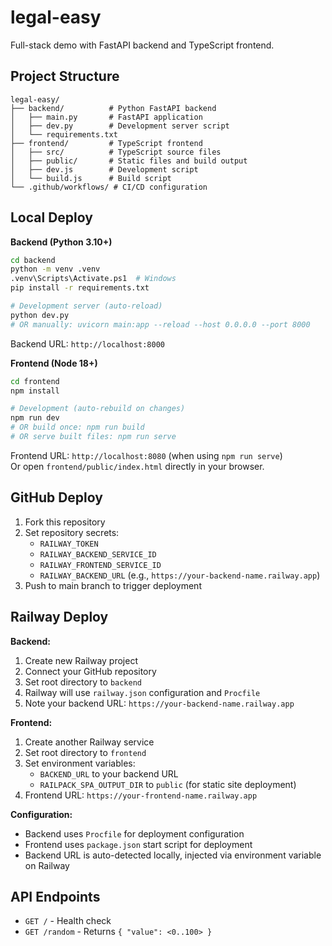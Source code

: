 # legal-easy

Full-stack demo with FastAPI backend and TypeScript frontend.

## Project Structure

```
legal-easy/
├── backend/          # Python FastAPI backend
│   ├── main.py       # FastAPI application
│   ├── dev.py        # Development server script
│   └── requirements.txt
├── frontend/         # TypeScript frontend
│   ├── src/          # TypeScript source files
│   ├── public/       # Static files and build output
│   ├── dev.js        # Development script
│   └── build.js      # Build script
└── .github/workflows/ # CI/CD configuration
```

## Local Deploy

**Backend (Python 3.10+)**
```bash
cd backend
python -m venv .venv
.venv\Scripts\Activate.ps1  # Windows
pip install -r requirements.txt

# Development server (auto-reload)
python dev.py
# OR manually: uvicorn main:app --reload --host 0.0.0.0 --port 8000
```
Backend URL: `http://localhost:8000`

**Frontend (Node 18+)**
```bash
cd frontend
npm install

# Development (auto-rebuild on changes)
npm run dev
# OR build once: npm run build
# OR serve built files: npm run serve
```
Frontend URL: `http://localhost:8080` (when using `npm run serve`)  
Or open `frontend/public/index.html` directly in your browser.

## GitHub Deploy

1. Fork this repository
2. Set repository secrets:
   - `RAILWAY_TOKEN`
   - `RAILWAY_BACKEND_SERVICE_ID`
   - `RAILWAY_FRONTEND_SERVICE_ID`
   - `RAILWAY_BACKEND_URL` (e.g., `https://your-backend-name.railway.app`)
3. Push to main branch to trigger deployment

## Railway Deploy

**Backend:**
1. Create new Railway project
2. Connect your GitHub repository
3. Set root directory to `backend`
4. Railway will use `railway.json` configuration and `Procfile`
5. Note your backend URL: `https://your-backend-name.railway.app`

**Frontend:**
1. Create another Railway service
2. Set root directory to `frontend`
3. Set environment variables:
   - `BACKEND_URL` to your backend URL
   - `RAILPACK_SPA_OUTPUT_DIR` to `public` (for static site deployment)
4. Frontend URL: `https://your-frontend-name.railway.app`

**Configuration:**
- Backend uses `Procfile` for deployment configuration
- Frontend uses `package.json` start script for deployment
- Backend URL is auto-detected locally, injected via environment variable on Railway

## API Endpoints

- `GET /` - Health check
- `GET /random` - Returns `{ "value": <0..100> }`